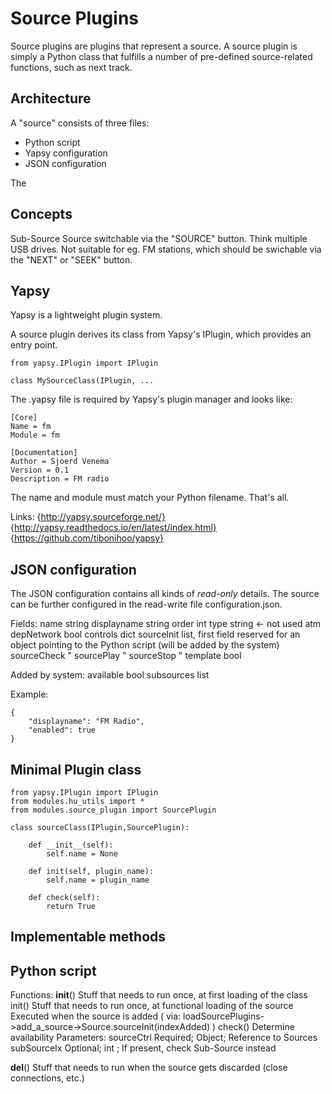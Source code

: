 # Source Plugins

Source plugins are plugins that represent a source.
A source plugin is simply a Python class that fulfills a number of pre-defined source-related functions, such as next track.

## Architecture

A "source" consists of three files:

 - Python script
 - Yapsy configuration
 - JSON configuration

The 

## Concepts

Sub-Source	Source switchable via the "SOURCE" button. Think multiple USB drives.
		Not suitable for eg. FM stations, which should be swichable via the "NEXT" or "SEEK" button.

 
## Yapsy

Yapsy is a lightweight plugin system.

A source plugin derives its class from Yapsy's IPlugin, which provides an entry point.

```
from yapsy.IPlugin import IPlugin

class MySourceClass(IPlugin, ...
```

The .yapsy file is required by Yapsy's plugin manager and looks like:

```
[Core]
Name = fm
Module = fm

[Documentation]
Author = Sjoerd Venema
Version = 0.1
Description = FM radio
```

The name and module must match your Python filename.
That's all.

Links:
{http://yapsy.sourceforge.net/}
{http://yapsy.readthedocs.io/en/latest/index.html}
{https://github.com/tibonihoo/yapsy}

## JSON configuration

The JSON configuration contains all kinds of *read-only* details.
The source can be further configured in the read-write file configuration.json.

Fields:
name		string
displayname	string
order		int
type		string	<- not used atm
depNetwork	bool
controls	dict
sourceInit	list, first field reserved for an object pointing to the Python script (will be added by the system)
sourceCheck	"
sourcePlay	"
sourceStop	"
template	bool

Added by system:
available	bool
subsources	list

Example:
```
{
	"displayname": "FM Radio",
	"enabled": true
}
```

## Minimal Plugin class

```
from yapsy.IPlugin import IPlugin
from modules.hu_utils import *
from modules.source_plugin import SourcePlugin

class sourceClass(IPlugin,SourcePlugin):

	def __init__(self):
		self.name = None
		
	def init(self, plugin_name):
		self.name = plugin_name	
		
	def check(self):
		return True

```

## Implementable methods



Python script
----------------

Functions:
 __init__()	Stuff that needs to run once, at first loading of the class
 init()		Stuff that needs to run once, at functional loading of the source
		Executed when the source is added ( via: loadSourcePlugins->add_a_source->Source.sourceInit(indexAdded) )
 check()		Determine availability
		Parameters:
			sourceCtrl	Required; Object; Reference to Sources
			subSourceIx	Optional; int	; If present, check Sub-Source instead

 __del__()	Stuff that needs to run when the source gets discarded (close connections, etc.)